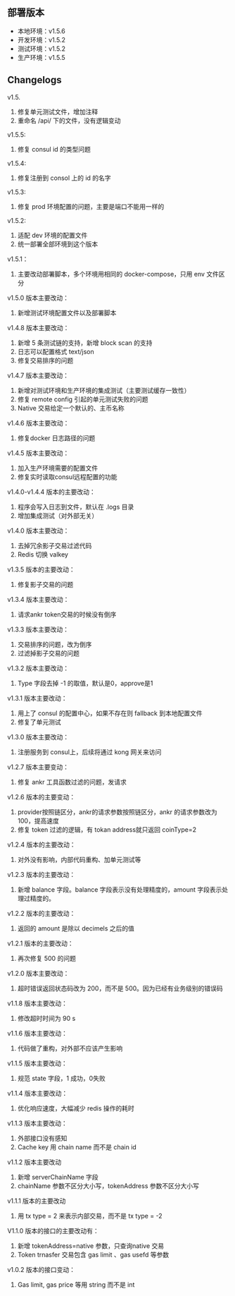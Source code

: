 
## 部署版本

- 本地环境：v1.5.6
- 开发环境：v1.5.2
- 测试环境：v1.5.2
- 生产环境：v1.5.5

## Changelogs

v1.5.
1. 修复单元测试文件，增加注释
2. 重命名 /api/ 下的文件，没有逻辑变动

v1.5.5:
1. 修复 consul id 的类型问题

v1.5.4:
1. 修复注册到 consol 上的 id 的名字

v1.5.3:
1. 修复 prod 环境配置的问题，主要是端口不能用一样的

v1.5.2:
1. 适配 dev 环境的配置文件
2. 统一部署全部环境到这个版本

v1.5.1：
1. 主要改动部署脚本，多个环境用相同的 docker-compose，只用 env 文件区分

v1.5.0 版本主要改动：
1. 新增测试环境配置文件以及部署脚本

v1.4.8 版本主要改动：
1. 新增 5 条测试链的支持，新增 block scan 的支持
2. 日志可以配置格式 text/json
3. 修复交易排序的问题

v1.4.7 版本主要改动：
1. 新增对测试环境和生产环境的集成测试（主要测试缓存一致性）
2. 修复 remote config 引起的单元测试失败的问题
3. Native 交易给定一个默认的、主币名称

v1.4.6 版本主要改动：
1. 修复docker 日志路径的问题

v1.4.5 版本主要改动：
1. 加入生产环境需要的配置文件
2. 修复实时读取consul远程配置的功能

v1.4.0-v1.4.4 版本的主要改动：
1. 程序会写入日志到文件，默认在 .logs 目录
2. 增加集成测试（对外部无关）

v1.4.0 版本主要改动：
1. 去掉冗余影子交易过滤代码
2. Redis 切换 valkey

v1.3.5 版本的主要改动：
1. 修复影子交易的问题

v1.3.4 版本主要改动：
1. 请求ankr token交易的时候没有倒序

v1.3.3 版本主要改动：
1. 交易排序的问题，改为倒序
2. 过滤掉影子交易的问题

v1.3.2 版本主要改动：
1. Type 字段去掉 -1 的取值，默认是0，approve是1

v1.3.1 版本主要改动：
1. 用上了 consul 的配置中心，如果不存在则 fallback 到本地配置文件
2. 修复了单元测试

v1.3.0 版本主要改动：
1. 注册服务到 consul上，后续将通过 kong 网关来访问

v1.2.7 版本主要变动：
1. 修复 ankr 工具函数过滤的问题，发请求

v1.2.6 版本的主要变动：
1. provider按照链区分，ankr的请求参数按照链区分，ankr 的请求参数改为 100，提高速度
2. 修复 token 过滤的逻辑，有 tokan address就只返回 coinType=2

v1.2.4 版本的主要改动：
1. 对外没有影响，内部代码重构、加单元测试等

v1.2.3 版本的主要改动：
1. 新增 balance 字段。balance 字段表示没有处理精度的，amount 字段表示处理过精度的。

v1.2.2 版本的主要改动：
1. 返回的 amount 是除以 decimels 之后的值

v1.2.1 版本的主要改动：
1. 再次修复 500 的问题

v1.2.0 版本主要改动：
1. 超时错误返回状态码改为 200，而不是 500。因为已经有业务级别的错误码

v1.1.8 版本主要改动：
1. 修改超时时间为 90 s

v1.1.6 版本主要改动：
1. 代码做了重构，对外部不应该产生影响

v1.1.5 版本主要改动：
1. 规范 state 字段，1 成功，0失败

v1.1.4 版本主要改动：
1. 优化响应速度，大幅减少 redis 操作的耗时

v1.1.3 版本主要改动：
1. 外部接口没有感知
2. Cache key 用 chain name 而不是 chain id

v1.1.2 版本主要改动
1. 新增 serverChainName 字段
2. chainName 参数不区分大小写，tokenAddress 参数不区分大小写

v1.1.1 版本的主要改动
1. 用 tx type = 2 来表示内部交易，而不是 tx type = -2

V1.1.0 版本的接口的主要改动有：
1. 新增 tokenAddress=native 参数，只查询native 交易
2. Token trnasfer 交易包含 gas limit 、gas usefd 等参数

v1.0.2 版本的接口变动：
1. Gas limit, gas price 等用 string 而不是 int
